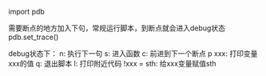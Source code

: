 import pdb 

需要断点的地方加入下句，常规运行脚本，到断点就会进入debug状态
pdb.set_trace()

debug状态下：
n: 执行下一句
s: 进入函数
c: 前进到下一个断点
p xxx: 打印变量xxx的值
q: 退出脚本
l: 打印附近代码
!xxx = sth: 给xxx变量赋值sth